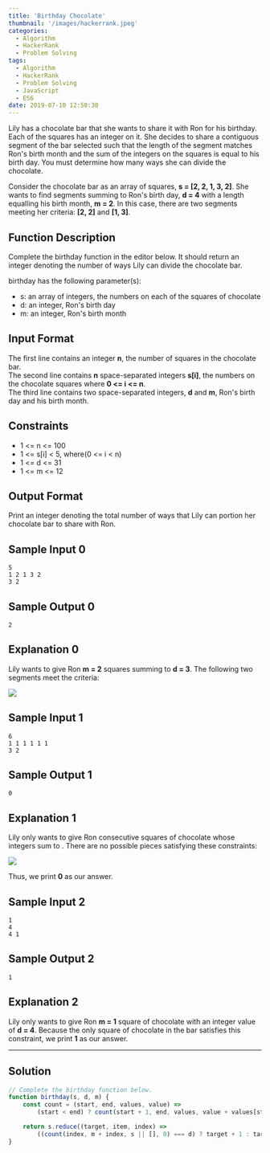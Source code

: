 ```yaml
---
title: 'Birthday Chocolate'
thumbnail: '/images/hackerrank.jpeg'
categories:
  - Algorithm
  - HackerRank
  - Problem Solving
tags:
  - Algorithm
  - HackerRank
  - Problem Solving
  - JavaScript
  - ES6
date: 2019-07-10 12:50:30
---
```


Lily has a chocolate bar that she wants to share it with Ron for his birthday. Each of the squares has an integer on it. She decides to share a contiguous segment of the bar selected such that the length of the segment matches Ron's birth month and the sum of the integers on the squares is equal to his birth day. You must determine how many ways she can divide the chocolate.

Consider the chocolate bar as an array of squares, **s = [2, 2, 1, 3, 2]**. She wants to find segments summing to Ron's birth day, **d = 4** with a length equalling his birth month, **m = 2**. In this case, there are two segments meeting her criteria: **[2, 2]** and **[1, 3]**.

<!-- more -->

## Function Description

Complete the birthday function in the editor below. It should return an integer denoting the number of ways Lily can divide the chocolate bar.

birthday has the following parameter(s):

- s: an array of integers, the numbers on each of the squares of chocolate
- d: an integer, Ron's birth day
- m: an integer, Ron's birth month

## Input Format

The first line contains an integer **n**, the number of squares in the chocolate bar. <br/>
The second line contains **n** space-separated integers **s[i]**, the numbers on the chocolate squares where **0 <= i <= n**. <br/>
The third line contains two space-separated integers, **d** and **m**, Ron's birth day and his birth month.<br/>

## Constraints 

- 1 <= n <= 100
- 1 <= s[i] < 5, where(0 <= i < n)
- 1 <= d <= 31
- 1 <= m <= 12

## Output Format

Print an integer denoting the total number of ways that Lily can portion her chocolate bar to share with Ron.

## Sample Input 0

```
5
1 2 1 3 2
3 2
```

## Sample Output 0

```
2
```

## Explanation 0
   
Lily wants to give Ron **m = 2** squares summing to **d = 3**. The following two segments meet the criteria:<br/>

![](https://s3.amazonaws.com/hr-assets/0/1489060874-a04ddb06cf-choco4.png)

## Sample Input 1

```
6
1 1 1 1 1 1
3 2
```

## Sample Output 1

```
0
```

## Explanation 1
   
Lily only wants to give Ron  consecutive squares of chocolate whose integers sum to . There are no possible pieces satisfying these constraints:<br/>

![](https://s3.amazonaws.com/hr-assets/0/1489060978-e33d905668-choco5.png)

Thus, we print **0** as our answer.

## Sample Input 2

```
1
4
4 1
```

## Sample Output 2

```
1
```

## Explanation 2

Lily only wants to give Ron **m = 1** square of chocolate with an integer value of **d = 4**. Because the only square of chocolate in the bar satisfies this constraint, we print **1** as our answer.

---

## Solution

```javascript
// Complete the birthday function below.
function birthday(s, d, m) {
    const count = (start, end, values, value) =>
        (start < end) ? count(start + 1, end, values, value + values[start]) : value;

    return s.reduce((target, item, index) =>
        ((count(index, m + index, s || [], 0) === d) ? target + 1 : target), 0);
}
```
